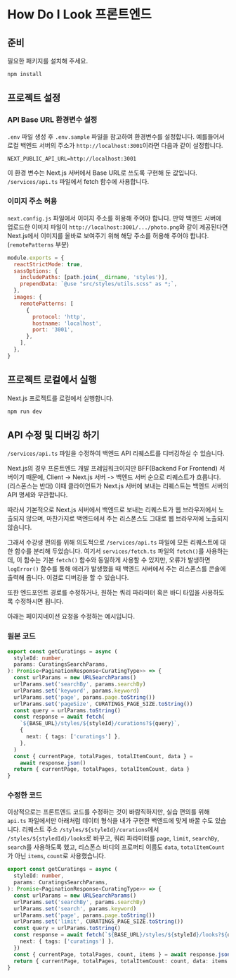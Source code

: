# How Do I Look 프론트엔드

## 준비

필요한 패키지를 설치해 주세요.

```bash
npm install
```

## 프로젝트 설정

### API Base URL 환경변수 설정

`.env` 파일 생성 후 `.env.sample` 파일을 참고하여 환경변수를 설정합니다.
예를들어서 로컬 백엔드 서버의 주소가 `http://localhost:3001`이라면 다음과 같이 설정합니다.

```
NEXT_PUBLIC_API_URL=http://localhost:3001
```

이 환경 변수는 Next.js 서버에서 Base URL로 쓰도록 구현해 둔 값입니다. `/services/api.ts` 파일에서 fetch 함수에 사용합니다.

### 이미지 주소 허용

`next.config.js` 파일에서 이미지 주소를 허용해 주어야 합니다.
만약 백엔드 서버에 업로드한 이미지 파일이 `http://localhost:3001/.../photo.png`와 같이 제공된다면 Next.js에서 이미지를 올바로 보여주기 위해 해당 주소를 허용해 주어야 합니다. (`remotePatterns` 부분)

```js
module.exports = {
  reactStrictMode: true,
  sassOptions: {
    includePaths: [path.join(__dirname, 'styles')],
    prependData: `@use "src/styles/utils.scss" as *;`,
  },
  images: {
    remotePatterns: [
      {
        protocol: 'http',
        hostname: 'localhost',
        port: '3001',
      },
    ],
  },
}
```

## 프로젝트 로컬에서 실행

Next.js 프로젝트를 로컬에서 실행합니다.

```bash
npm run dev
```

## API 수정 및 디버깅 하기

`/services/api.ts` 파일을 수정하여 백엔드 API 리퀘스트를 디버깅하실 수 있습니다.

Next.js의 경우 프론트엔드 개발 프레임워크이지만 BFF(Backend For Frontend) 서버이기 때문에,
Client -> Next.js 서버 -> 백엔드 서버 순으로 리퀘스트가 흐릅니다. (리스폰스는 반대)
이때 클라이언트가 Next.js 서버에 보내는 리퀘스트는 백엔드 서버의 API 명세와 무관합니다.

따라서 기본적으로 Next.js 서버에서 백엔드로 보내는 리퀘스트가 웹 브라우저에서 노출되지 않으며, 마찬가지로 백엔드에서 주는 리스폰스도 그대로 웹 브라우저에 노출되지 않습니다.

그래서 수강생 편의를 위해 의도적으로 `/services/api.ts` 파일에 모든 리퀘스트에 대한 함수를 분리해 두었습니다.
여기서 `services/fetch.ts` 파일의 `fetch()`를 사용하는데, 이 함수는 기본 `fetch()` 함수와 동일하게 사용할 수 있지만, 오류가 발생하면 `logError()` 함수를 통해 에러가 발생했을 때 백엔드 서버에서 주는 리스폰스를 콘솔에 출력해 줍니다. 이걸로 디버깅을 할 수 있습니다.

또한 엔드포인트 경로를 수정하거나, 원하는 쿼리 파라미터 혹은 바디 타입을 사용하도록 수정하시면 됩니다.

아래는 페이지네이션 요청을 수정하는 예시입니다.

### 원본 코드

```ts
export const getCuratings = async (
  styleId: number,
  params: CuratingsSearchParams,
): Promise<PaginationResponse<CuratingType>> => {
  const urlParams = new URLSearchParams()
  urlParams.set('searchBy', params.searchBy)
  urlParams.set('keyword', params.keyword)
  urlParams.set('page', params.page.toString())
  urlParams.set('pageSize', CURATINGS_PAGE_SIZE.toString())
  const query = urlParams.toString()
  const response = await fetch(
    `${BASE_URL}/styles/${styleId}/curations?${query}`,
    {
      next: { tags: ['curatings'] },
    },
  )
  const { currentPage, totalPages, totalItemCount, data } =
    await response.json()
  return { currentPage, totalPages, totalItemCount, data }
}
```

### 수정한 코드

이상적으로는 프론트엔드 코드를 수정하는 것이 바람직하지만,
실습 편의를 위해 `api.ts` 파일에서만
아래처럼 데이터 형식을 내가 구현한 백엔드에 맞게 바꿀 수도 있습니다.
리퀘스트 주소 `/styles/${styleId}/curations`에서 `/styles/${styledId}/looks`로 바꾸고, 쿼리 파라미터를 `page`, `limit`, `searchBy`, `search`를 사용하도록 했고, 리스폰스 바디의 프로퍼티 이름도 `data`, `totalItemCount`가 아닌 `items`, `count`로 사용했습니다.

```ts
export const getCuratings = async (
  styleId: number,
  params: CuratingsSearchParams,
): Promise<PaginationResponse<CuratingType>> => {
  const urlParams = new URLSearchParams()
  urlParams.set('searchBy', params.searchBy)
  urlParams.set('search', params.keyword)
  urlParams.set('page', params.page.toString())
  urlParams.set('limit', CURATINGS_PAGE_SIZE.toString())
  const query = urlParams.toString()
  const response = await fetch(`${BASE_URL}/styles/${styleId}/looks?${query}`, {
    next: { tags: ['curatings'] },
  })
  const { currentPage, totalPages, count, items } = await response.json()
  return { currentPage, totalPages, totalItemCount: count, data: items }
}
```
